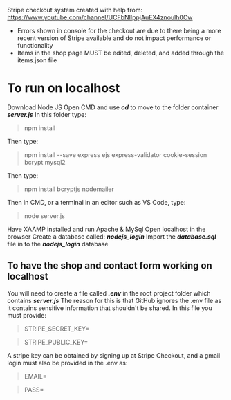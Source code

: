 Stripe checkout system created with help from: https://www.youtube.com/channel/UCFbNIlppjAuEX4znoulh0Cw
- Errors shown in console for the checkout are due to there being a more recent version of Stripe available and do not impact performance or functionality
- Items in the shop page MUST be edited, deleted, and added through the items.json file

# To run on localhost

Download Node JS
Open CMD and use ***cd*** to move to the folder container ***server.js***
In this folder type: 
> npm install

Then type: 
> npm install --save express ejs express-validator cookie-session bcrypt mysql2

Then type: 
> npm install bcryptjs nodemailer

Then in CMD, or a terminal in an editor such as VS Code, type: 
> node server.js

Have XAAMP installed and run Apache & MySql
Open localhost in the browser
Create a database called: ***nodejs_login***
Import the ***database.sql*** file in to the ***nodejs_login*** database


## To have the shop and contact form working on localhost

You will need to create a file called ***.env*** in the root project folder which contains ***server.js***
The reason for this is that GitHub ignores the .env file as it contains sensitive information that shouldn't be shared.
In this file you must provide:
> STRIPE_SECRET_KEY=

> STRIPE_PUBLIC_KEY=

A stripe key can be obtained by signing up at Stripe Checkout, and a gmail login must also be provided in the .env as:
> EMAIL=

> PASS=
